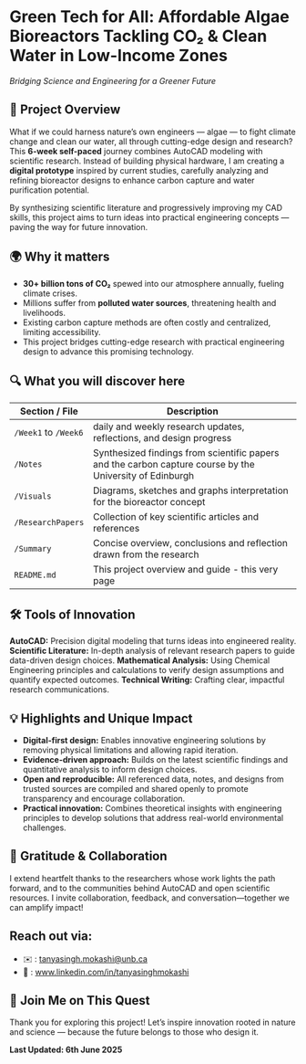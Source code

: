 # Green Tech for All: Affordable Algae Bioreactors Tackling CO₂ & Clean Water in Low-Income Zones
*Bridging Science and Engineering for a Greener Future*

## 🚀 Project Overview
What if we could harness nature’s own engineers — algae — to fight climate change and clean our water, all through cutting-edge design and research?
This **6-week self-paced** journey combines AutoCAD modeling with scientific research. Instead of building physical hardware, I am creating a **digital prototype** inspired by current studies, carefully analyzing and refining bioreactor designs to enhance carbon capture and water purification potential.

By synthesizing scientific literature and progressively improving my CAD skills, this project aims to turn ideas into practical engineering concepts — paving the way for future innovation.

## 🌍 Why it matters
 - **30+ billion tons of CO₂** spewed into our atmosphere annually, fueling climate crises.
 - Millions suffer from **polluted water sources**, threatening health and livelihoods.
 - Existing carbon capture methods are often costly and centralized, limiting accessibility.
 - This project bridges cutting-edge research with practical engineering design to advance this promising technology.

## 🔍 What you will discover here

| Section / File         | Description                                                  |
|-----------------------|--------------------------------------------------------------|
| `/Week1` to `/Week6`  | daily and weekly research updates, reflections, and design progress    |
| `/Notes`              | Synthesized findings from scientific papers and the carbon capture course by the University of Edinburgh                  |
| `/Visuals`            | Diagrams, sketches and graphs interpretation for the bioreactor concept       |
| `/ResearchPapers`     | Collection of key scientific articles and references          |
| `/Summary`            | Concise overview, conclusions and reflection drawn from the research    |
| `README.md`           | This project overview and guide - this very page                             |

## 🛠 Tools of Innovation
**AutoCAD:** Precision digital modeling that turns ideas into engineered reality.
**Scientific Literature:** In-depth analysis of relevant research papers to guide data-driven design choices.
**Mathematical Analysis:** Using Chemical Engineering principles and calculations to verify design assumptions and quantify expected outcomes.
**Technical Writing:** Crafting clear, impactful research communications.

## 💡 Highlights and Unique Impact
- **Digital-first design:** Enables innovative engineering solutions by removing physical limitations and allowing rapid iteration.
- **Evidence-driven approach:** Builds on the latest scientific findings and quantitative analysis to inform design choices.
- **Open and reproducible:** All referenced data, notes, and designs from trusted sources are compiled and shared openly to promote transparency and encourage collaboration.
- **Practical innovation:** Combines theoretical insights with engineering principles to develop solutions that address real-world environmental challenges.

## 🙌 Gratitude & Collaboration
I extend heartfelt thanks to the researchers whose work lights the path forward, and to the communities behind AutoCAD and open scientific resources. I invite collaboration, feedback, and conversation—together we can amplify impact!

## Reach out via:
- ✉️ : tanyasingh.mokashi@unb.ca
- 🔗 : www.linkedin.com/in/tanyasinghmokashi

## 🌿 Join Me on This Quest
Thank you for exploring this project! Let’s inspire innovation rooted in nature and science — because the future belongs to those who design it.

**Last Updated: 6th June 2025**










